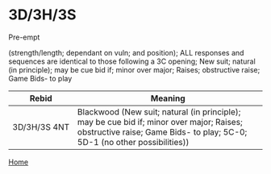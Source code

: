 # 3D/3H/3S

Pre-empt

(strength/length; dependant on vuln; and position); ALL responses and sequences are identical to those following a 3C opening; New suit; natural (in principle); may be cue bid if; minor over major; Raises; obstructive raise; Game Bids- to play

| Rebid | Meaning |
|---|---|
| 3D/3H/3S&nbsp;4NT | Blackwood (New suit; natural (in principle); may be cue bid if; minor over major; Raises; obstructive raise; Game Bids- to play; 5C-0; 5D-1 (no other possibilities)) |

[Home](../index.md)
